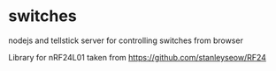 # switches
nodejs and tellstick server for controlling switches from browser

Library for nRF24L01 taken from https://github.com/stanleyseow/RF24
